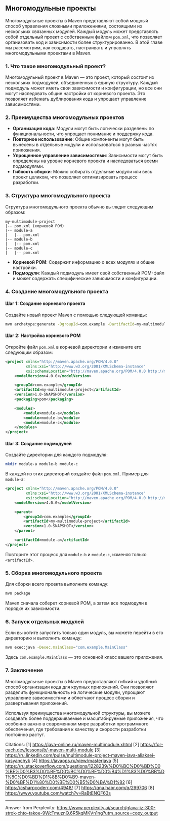 ## Многомодульные проекты

Многомодульные проекты в Maven представляют собой мощный способ управления сложными приложениями, состоящими из нескольких связанных модулей. Каждый модуль может представлять собой отдельный проект с собственным файлом `pom.xml`, что позволяет организовать код и зависимости более структурированно. В этой главе мы рассмотрим, как создавать, настраивать и управлять многомодульными проектами в Maven.

### 1. Что такое многомодульный проект?

Многомодульный проект в Maven — это проект, который состоит из нескольких подмодулей, объединенных в единую структуру. Каждый подмодуль может иметь свои зависимости и конфигурации, но все они могут наследовать общие настройки от корневого проекта. Это позволяет избежать дублирования кода и упрощает управление зависимостями.

### 2. Преимущества многомодульных проектов

- **Организация кода**: Модули могут быть логически разделены по функциональности, что упрощает понимание и поддержку кода.
- **Повторное использование**: Общие компоненты могут быть вынесены в отдельные модули и использоваться в разных частях приложения.
- **Упрощенное управление зависимостями**: Зависимости могут быть определены на уровне корневого проекта и наследоваться всеми подмодулями.
- **Гибкость сборки**: Можно собирать отдельные модули или весь проект целиком, что позволяет оптимизировать процесс разработки.

### 3. Структура многомодульного проекта

Структура многомодульного проекта обычно выглядит следующим образом:

```
my-multimodule-project
|-- pom.xml (корневой POM)
|-- module-a
|   |-- pom.xml
|-- module-b
|   |-- pom.xml
|-- module-c
|   |-- pom.xml
```

- **Корневой POM**: Содержит информацию о всех модулях и общие настройки.
- **Подмодули**: Каждый подмодуль имеет свой собственный POM-файл и может содержать специфические зависимости и конфигурации.

### 4. Создание многомодульного проекта

#### Шаг 1: Создание корневого проекта

Создайте новый проект Maven с помощью следующей команды:

```bash
mvn archetype:generate -DgroupId=com.example -DartifactId=my-multimodule-project -DarchetypeArtifactId=maven-archetype-quickstart -DinteractiveMode=false
```

#### Шаг 2: Настройка корневого POM

Откройте файл `pom.xml` в корневой директории и измените его следующим образом:

```xml
<project xmlns="http://maven.apache.org/POM/4.0.0"
         xmlns:xsi="http://www.w3.org/2001/XMLSchema-instance"
         xsi:schemaLocation="http://maven.apache.org/POM/4.0.0 http://maven.apache.org/xsd/maven-4.0.0.xsd">
    <modelVersion>4.0.0</modelVersion>

    <groupId>com.example</groupId>
    <artifactId>my-multimodule-project</artifactId>
    <version>1.0-SNAPSHOT</version>
    <packaging>pom</packaging>

    <modules>
        <module>module-a</module>
        <module>module-b</module>
        <module>module-c</module>
    </modules>
</project>
```

#### Шаг 3: Создание подмодулей

Создайте директории для каждого подмодуля:

```bash
mkdir module-a module-b module-c
```

В каждой из этих директорий создайте файл `pom.xml`. Пример для `module-a`:

```xml
<project xmlns="http://maven.apache.org/POM/4.0.0"
         xmlns:xsi="http://www.w3.org/2001/XMLSchema-instance"
         xsi:schemaLocation="http://maven.apache.org/POM/4.0.0 http://maven.apache.org/xsd/maven-4.0.0.xsd">
    <modelVersion>4.0.0</modelVersion>

    <parent>
        <groupId>com.example</groupId>
        <artifactId>my-multimodule-project</artifactId>
        <version>1.0-SNAPSHOT</version>
    </parent>

    <artifactId>module-a</artifactId>
</project>
```

Повторите этот процесс для `module-b` и `module-c`, изменяя только `<artifactId>`.

### 5. Сборка многомодульного проекта

Для сборки всего проекта выполните команду:

```bash
mvn package
```

Maven сначала соберет корневой POM, а затем все подмодули в порядке их зависимости.

### 6. Запуск отдельных модулей

Если вы хотите запустить только один модуль, вы можете перейти в его директорию и выполнить команду:

```bash
mvn exec:java -Dexec.mainClass="com.example.MainClass"
```

Здесь `com.example.MainClass` — это основной класс вашего приложения.

### 7. Заключение

Многомодульные проекты в Maven предоставляют гибкий и удобный способ организации кода для крупных приложений. Они позволяют разделить функциональность на логические модули, упрощают управление зависимостями и облегчают процесс сборки и развертывания приложений.

Используя преимущества многомодульной структуры, вы можете создавать более поддерживаемые и масштабируемые приложения, что особенно важно в современном мире разработки программного обеспечения, где требования к качеству и скорости разработки постоянно растут.

Citations:
[1] https://java-online.ru/maven-multimodule.xhtml
[2] https://for-each.dev/lessons/b/-maven-multi-module
[3] https://ru.linkedin.com/pulse/multimodule-project-maven-java-aliaksei-kasyanchyk
[4] https://javaops.ru/view/masterjava
[5] https://ru.stackoverflow.com/questions/1228239/%D0%BC%D0%BD%D0%BE%D0%B3%D0%BE%D0%BC%D0%BE%D0%B4%D1%83%D0%BB%D1%8C%D0%BD%D1%8B%D0%B9-maven-%D0%BF%D1%80%D0%BE%D0%B5%D0%BA%D1%82
[6] https://csharpcoderr.com/4948/
[7] https://qna.habr.com/q/299706
[8] https://www.youtube.com/watch?v=RaBtENQF63s

---
Answer from Perplexity: https://www.perplexity.ai/search/glava-iz-300-strok-chto-takoe-9WcTmuznQ.6R5kqMKVn1ng?utm_source=copy_output
